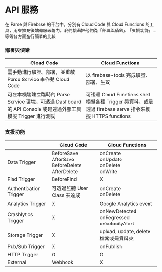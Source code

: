 # API 服務

在 Parse 與 Firebase 的平台中，分別有 Cloud Code 與 Cloud Functions 的工具，用來擴充後端伺服器能力。我們接著把他們從「部署與偵錯」、「支援功能」...等等各方面進行簡單的比較

### 部署與偵錯

| Cloud Code | Cloud Functions |
| --- | --- |
| 需手動進行驗證、部署，並重啟 Parse Service 來作動 Cloud Code | 以 firebase-tools 完成驗證、部署、生效 |
| 可在本機端建立臨時的 Parse Service 環境，可透過 Dashboard 的 API Console 或是透過外部工具模擬 Trigger 進行測試 | 可透過 Cloud Functions shell 模擬各種 Trigger 與資料，或是透過 firebase serve 指令來模擬 HTTPS functions |

### 支援功能

|  | Cloud Code | Cloud Functions |
| --- | --- | --- |
| Data Trigger | BeforeSave<br>AfterSave<br>BeforeDelete<br>AfterDelete | onCreate<br>onUpdate<br>onDelete<br>onWrite |
| Find Trigger | BeforeFind | X |
| Authentication Trigger | 可透過監聽 User Class 來達成 | onCreate<br>onDelete |
| Analytics Trigger | X | Google Analytics event |
| Crashlytics Trigger | X | onNewDetected<br>onRegressed<br>onVelocityAlert |
| Storage Trigger | X | upload, update, delete 檔案或是資料夾 |
| Pub/Sub Trigger | X | onPublish |
| HTTP Trigger | O | O |
| External | Webhook | X |

